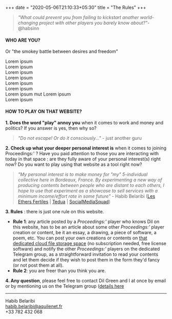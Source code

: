 +++
date = "2020-05-06T21:10:33+05:30"
title = "The Rules"
+++

> *"What could prevent you from failing to kickstart another world-changing project with other players you barely know about?"*- @habsinn 


#### WHO ARE YOU? 
Or "the smokey battle between desires and freedom"

Lorem ipsum  
Lorem ipsum  
Lorem ipsum  
Lorem ipsum  
Lorem ipsum  
Lorem ipsum  
Lorem ipsum  mut
Lorem ipsum  
Lorem ipsum  
  
#### HOW TO PLAY ON THAT WEBSITE?

**1. Does the word "play" annoy you**		 when it comes to work and money and politics? If you answer is yes, then why so?

> *"Do not escape! Or do it consciously..."* - just another guru

**2. Check up what your deeper personal interest is** when it comes to joining Proceedings:' ? Have you paid attention to those you are interacting with today in that space : are they fully aware of your personal interest(s) right now? Do you want to play using that website as a tool right now?

> *"My personal interest is to make money for "my" 5-individual collective here in Bordeaux, France. By experimenting a new way of producing contents between people who are distant to each others, I hope to use that experiment as a showcase to sell services with a minimum income/effort rate in some future"* - Habib Belaribi ([Les Ethers Fertiles](https://lesethersfertiles.eu/hello/) | [Tedua](https://www.association-tedua.fr/) | [SocialMediaSquad](https://www.socialmediasquad.cc/))

**3. Rules** : there is just one rule on this website.
- **Rule 1**: any article posted by a *Proceedings:'* player who knows Dil on this website, has to be an article about some other *Proceedings:'* player creation or content, be it an essay, a drawing, a piece of software, a poem, etc. You can post your own creations or contents on [that dedicated cloud file storage space](https://cloud.cestlebouquet.fr/index.php/s/3CMAFtNbzwFt26K) (no subscription needed, free license software) and notify the other *Proceedings:'* players on the dedicated Telegram group, as a straightforward invitation to read your contents and let them decide if they wish to post them in the form they'd fancy (or not post them at all).  
- **Rule 2**: you are freer than you think you are.  

**4. Any question**, please feel free to contact Dil Green and I at once by email or by mentioning us on the Telegram group ([details  here](http://localhost:1313/contact/)

---
Habib Belaribi  
habib.belaribi@aquilenet.fr  
+33 782 432 068  

